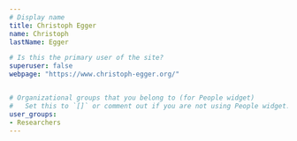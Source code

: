 ```yaml
---
# Display name
title: Christoph Egger
name: Christoph
lastName: Egger

# Is this the primary user of the site?
superuser: false
webpage: "https://www.christoph-egger.org/"


# Organizational groups that you belong to (for People widget)
#   Set this to `[]` or comment out if you are not using People widget.
user_groups:
- Researchers
---
```

